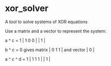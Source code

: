 # xor_solver
A tool to solve systems of XOR equations

Use a matrix and a vector to represent the system:


a ^ c = 1                     | 1  0  0 |                | 1 |

b ^ c = 0     gives matrix    | 0  1  1 |   and vector   | 0 |

a ^ c ^ d = 1                 | 1  1  1 |                | 1 |

